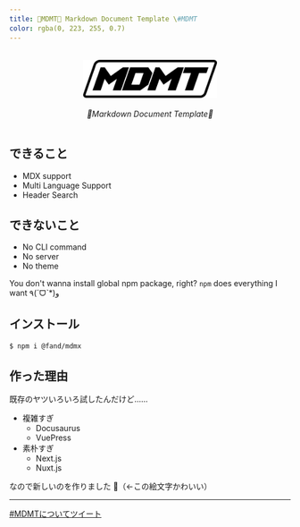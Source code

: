 ```yaml
---
title: 💊MDMT💊 Markdown Document Template \#MDMT
color: rgba(0, 223, 255, 0.7)
---
```

<div align="center">
  <br/>  
  <img alt="logo" src="/static/images/logo.png" width="240"/>
  <br/>
  <br/>
  <i>💊Markdown Document Template💊</i>
  <br/>
  <br/>
</div>

## できること

- MDX support
- Multi Language Support
- Header Search

## できないこと

- No CLI command
- No server
- No theme

You don't wanna install global npm package, right?
`npm` does everything I want ٩(ˊᗜˋ*)و

## インストール

```
$ npm i @fand/mdmx
```

## 作った理由

既存のヤツいろいろ試したんだけど……

- 複雑すぎ
  - Docusaurus
  - VuePress
- 素朴すぎ
  - Next.js
  - Nuxt.js

なので新しいのを作りました 🐹（←この絵文字かわいい）

---

<a href="https://twitter.com/intent/tweet?url=https://gmork.in/mdmt/&hashtags=MDMTjs" target="\_blank">#MDMTについてツイート</a>
